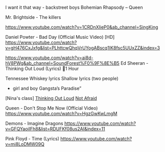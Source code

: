 I want it that way - backstreet boys
Bohemian Rhapsody – Queen 


Mr. Brightside - The killers


https://www.youtube.com/watch?v=1CRDnXlieP0&ab_channel=SingKing


Daniel Powter - Bad Day (Official Music Video) [HD]
https://www.youtube.com/watch?v=gH476CxJxfg&list=PLhttcwQhqVrUYogABscq1IK8fsc5UUxZZ&index=3


https://www.youtube.com/watch?v=ai8d-hV8PWg&ab_channel=SoundForest%F0%9F%8E%B5
Ed Sheeran - Thinking Out Loud (Lyrics) 🎵1 Hour


Tennessee Whiskey lyrics
Shallow lyrics (two people)
  - girl and boy 
Gangsta’s Paradise”

[Nina's class]
[Thinking Out Loud](Thinking%20Out%20Loud.md)
[Not Afraid](Not%20Afraid%20-%20Eminem.md)

Queen - Don't Stop Me Now (Official Video)
https://www.youtube.com/watch?v=HgzGwKwLmgM


Demons - Imagine Dragons
https://www.youtube.com/watch?v=GFQYaoiIFh8&list=RDUFKf08us2AI&index=11


Pink Floyd - Time (Lyrics)
https://www.youtube.com/watch?v=mi8LoDMW09Q